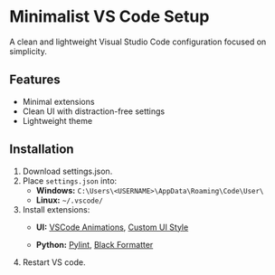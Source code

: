 # Minimalist VS Code Setup

A clean and lightweight Visual Studio Code configuration focused on simplicity.


## Features
- Minimal extensions
- Clean UI with distraction-free settings
- Lightweight theme

## Installation
1. Download settings.json.
2. Place `settings.json` into:
    - **Windows:** `C:\Users\<USERNAME>\AppData\Roaming\Code\User\`
    - **Linux:** `~/.vscode/`
3. Install  extensions:
    - **UI:** [VSCode Animations](https://marketplace.visualstudio.com/items?itemName=BrandonKirbyson.vscode-animations), [Custom UI Style](https://marketplace.visualstudio.com/items?itemName=subframe7536.custom-ui-style)

    - **Python:** [Pylint](https://marketplace.visualstudio.com/items?itemName=ms-python.pylint), [Black Formatter](https://marketplace.visualstudio.com/items?itemName=ms-python.black-formatter)
4. Restart VS code.
